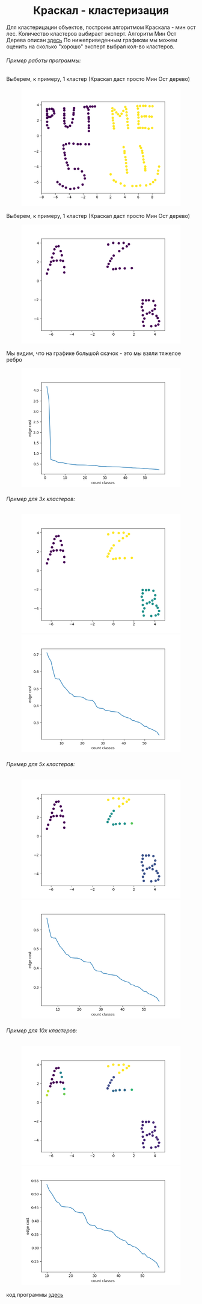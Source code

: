 # <center> Краскал - кластеризация </center>

Для кластерицации объектов, построим алгоритмом Краскала - мин ост лес. Количество кластеров выбирает эксперт.
Алгоритм Мин Ост Дерева описан [здесь]( http://e-maxx.ru/algo/mst_kruskal)
По нижеприведенным графикам мы можем оценить на сколько "хорошо" эксперт выбрал кол-во кластеров. 

###### Пример работы программы:

Выберем, к примеру, 1 кластер (Краскал даст просто Мин Ост дерево)
<figure>
  <img src="https://raw.githubusercontent.com/okiochan/Kruskal/master/nice.png" alt="uniform"/>
</figure>

Выберем, к примеру, 1 кластер (Краскал даст просто Мин Ост дерево)
<figure>
  <img src="https://raw.githubusercontent.com/okiochan/Kruskal/master/11.png" alt="uniform"/>
</figure>

Мы видим, что на графике большой скачок - это мы взяли тяжелое ребро
<figure>
  <img src="https://raw.githubusercontent.com/okiochan/Kruskal/master/1.png" alt="uniform"/>
</figure>

###### Пример для 3х кластеров:
<figure>
  <img src="https://raw.githubusercontent.com/okiochan/Kruskal/master/31.png" alt="uniform"/>
  <img src="https://raw.githubusercontent.com/okiochan/Kruskal/master/3.png" alt="uniform"/>
</figure>

###### Пример для 5х кластеров:
<figure>
  <img src="https://raw.githubusercontent.com/okiochan/Kruskal/master/51.png" alt="uniform"/>
  <img src="https://raw.githubusercontent.com/okiochan/Kruskal/master/5.png" alt="uniform"/>
</figure>

###### Пример для 10х кластеров:
<figure>
  <img src="https://raw.githubusercontent.com/okiochan/Kruskal/master/101.png" alt="uniform"/>
  <img src="https://raw.githubusercontent.com/okiochan/Kruskal/master/10.png" alt="uniform"/>
</figure>


код программы [здесь]( https://github.com/okiochan/Kruskal/blob/master/kruskal.py)
